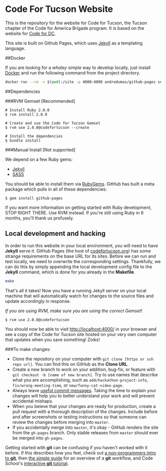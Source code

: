 Code For Tucson Website
=======================

This is the repository for the website for Code for Tucson, the Tucson chapter of the Code for America Brigade program. It is based on the website for [Code for DC](http://www.codefordc.org).

This site is built on Github Pages, which uses [Jekyll](http://jekyllrb.com/) as a templating language.

##Docker

If you are looking for a _whaley_ simple way to develop locally, just install [Docker](https://docs.docker.com) and run the following command from the project directory.

```bash
docker run --rm -v $(pwd):/site -p 4000:4000 andredumas/github-pages serve --watch --config _config.yml,_config_local.yml --baseurl '' --verbose
```

##Dependencies

###RVM Gemset [Recommended]

    # Install Ruby 2.0.0
    $ rvm install 2.0.0

    # Create and use the Code for Tucson Gemset
    $ rvm use 2.0.0@codefortucson --create

    # Install the dependencies
    $ bundle install

###Manual Install [Not supported]

We depend on a few Ruby gems:

* [Jekyll](http://jekyllrb.com)
* [SASS](http://sass-lang.com)

You should be able to install them via [RubyGems](https://rubygems.org). GitHub has built a meta package which pulls in all of these dependencies:

    $ gem install github-pages

If you want more information on getting started with Ruby development, STOP RIGHT THERE.  Use RVM instead.  If you're still using Ruby in 6 months, you'll thank us profusely.

## Local development and hacking

In order to run this website in your local environment, you will need to have **Jekyll** serve it. GitHub Pages (the host of [codefortucson.org](codefortucson.org)) has some strange requirements on the base URL for its sites. Before we can run and test locally, we need to overwrite the corresponding settings. Thankfully, we can do this by simply appending the local development config file to the **Jekyll** command, which is done for you already in the **Makefile**.

```bash
make
```

That's all it takes! Now you have a running Jekyll server on your local machine that will automatically watch for changes to the source files and update accordingly in response.

_If you are using RVM, make sure you are using the correct Gemset!_

    $ rvm use 2.0.0@codefortucson

You should now be able to visit [http://localhost:4000/](http://localhost:4000/) in your browser and see a copy of the Code for Tucson site hosted on your very own computer that updates when you save something! Zoiks!

###To make changes:
+ Clone the repository on your computer with `git clone [https or ssh repo url]`. You can find this on GitHub as the **Clone URL**.
+ Create a new branch to work on your addition, bug-fix, or feature with `git checkout -b [name of new branch]`. Try to use names that describe what you are accomplishing, such as `add/hackathon-project-info`, `fix/wrong-meeting-time`, or `new/funny-cat-video-page`.
+ Always leave [useful commit messages](https://robots.thoughtbot.com/5-useful-tips-for-a-better-commit-message). Taking the time to explain your changes will help you to better understand your work and will prevent accidental mishaps.
+ When you beieve that your changes are ready for production, create a pull request with a thorough description of the changes. Include before and after screenshots or testing instructions so that someone can review the changes before merging into `master`.
+ If you accidentally merge into `master`, it's okay - GitHub renders the site from the `gh-pages` branch. Only stable releases from `master` should ever be merged into `gh-pages`.

Getting started with **git** can be confusing if you haven't worked with it before. If this describes how you feel, check out [a non-programmers intro to **git**](http://blog.scottlowe.org/2015/01/14/non-programmer-git-intro/), then [the simple guide](http://rogerdudler.github.io/git-guide/) for an overview of a **git** workflow, and Code School's [interactive **git** tutorial](https://try.github.io/levels/1/challenges/1).

<!-- ###Special pages:
+ Press page uses /data/press.csv to populate its press listing (but not the press releases, which are hard-coded)
+ Blog pages are built programmatically using Jekyll from the entries in the /blog/_posts directory.  There is similar content in the /blog/drafts directory, but these entries are working copies only that are not displayed on teh public website. -->
